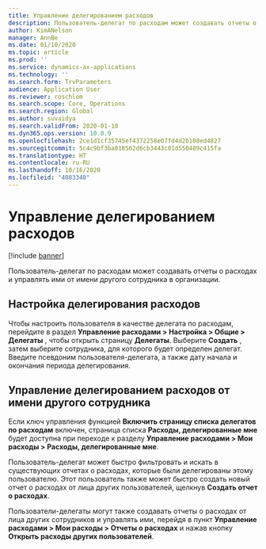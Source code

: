 ```yaml
---
title: Управление делегированием расходов
description: Пользователь-делегат по расходам может создавать отчеты о расходах и управлять ими от имени другого сотрудника в организации.
author: KimANelson
manager: AnnBe
ms.date: 01/10/2020
ms.topic: article
ms.prod: ''
ms.service: dynamics-ax-applications
ms.technology: ''
ms.search.form: TrvParameters
audience: Application User
ms.reviewer: roschlom
ms.search.scope: Core, Operations
ms.search.region: Global
ms.author: suvaidya
ms.search.validFrom: 2020-01-10
ms.dyn365.ops.version: 10.0.9
ms.openlocfilehash: 2ce1d1cf35745ef4372258e07fd4d2b108ed4827
ms.sourcegitcommit: 5c4c9bf3ba018562d6cb3443c01d550489c415fa
ms.translationtype: HT
ms.contentlocale: ru-RU
ms.lasthandoff: 10/16/2020
ms.locfileid: "4083340"
---
```

# <a name="manage-expense-delegation"></a>Управление делегированием расходов

[!include [banner](../includes/banner.md)]

Пользователь-делегат по расходам может создавать отчеты о расходах и управлять ими от имени другого сотрудника в организации.

## <a name="configuring-expense-delegation"></a>Настройка делегирования расходов

Чтобы настроить пользователя в качестве делегата по расходам, перейдите в раздел **Управление расходами > Настройка > Общие > Делегаты** , чтобы открыть страницу **Делегаты**. Выберите **Создать** , затем выберите сотрудника, для которого будет определен делегат. Введите псевдоним пользователя-делегата, а также дату начала и окончания периода делегирования.

## <a name="managing-expense-delegation-on-behalf-of-another-employee"></a>Управление делегированием расходов от имени другого сотрудника

Если ключ управления функцией **Включить страницу списка делегатов по расходам** включен, страница списка **Расходы, делегированные мне** будет доступна при переходе к разделу **Управление расходами > Мои расходы > Расходы, делегированные мне**.

Пользователь-делегат может быстро фильтровать и искать в существующих отчетах о расходах, которые были делегированы этому пользователю. Этот пользователь также может быстро создать новый отчет о расходах от лица других пользователей, щелкнув **Создать отчет о расходах**.

Пользователи-делегаты могут также создавать отчеты о расходах от лица других сотрудников и управлять ими, перейдя в пункт **Управление расходами > Мои расходы > Отчеты о расходах** и нажав кнопку **Открыть расходы других пользователей**.
